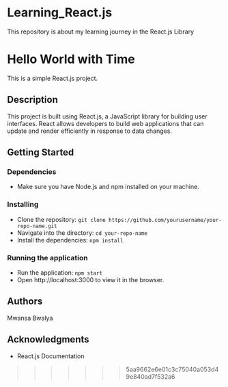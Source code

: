 # Learning_React.js
This repository is about my learning journey in the React.js Library

# Hello World with Time

This is a simple React.js project.

## Description

This project is built using React.js, a JavaScript library for building user interfaces. React allows developers to build web applications that can update and render efficiently in response to data changes.

## Getting Started

### Dependencies

* Make sure you have Node.js and npm installed on your machine.

### Installing

* Clone the repository: `git clone https://github.com/yourusername/your-repo-name.git`
* Navigate into the directory: `cd your-repo-name`
* Install the dependencies: `npm install`

### Running the application

* Run the application: `npm start`
* Open http://localhost:3000 to view it in the browser.

## Authors

Mwansa Bwalya

## Acknowledgments

* React.js Documentation
>>>>>>> 5aa9662e6e01c3c75040a053d49e840ad7f532a6
